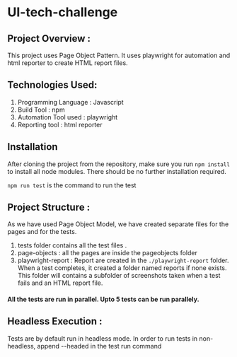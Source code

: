 # UI-tech-challenge

## Project Overview :
This project uses Page Object Pattern.
It uses playwright for automation and html reporter to create HTML report files.

## Technologies Used: 
1.	Programming Language : Javascript
2.	Build Tool : npm
3.	Automation Tool used : playwright
4.	Reporting tool : html reporter

## Installation
After cloning the project from the repository, make sure you run `npm install` to install all node modules. There should be no further installation required.

`npm run test` is the command to run the test

## Project Structure :
As we have used Page Object Model, we have created separate files for the pages and for the tests.
1.	tests folder contains all the test files .
2.	page-objects :  all the pages are inside the pageobjects folder
3.	playwright-report : Report are created in the `./playwright-report` folder. When a test completes, it created a folder named reports if none exists. This folder will contains a subfolder of screenshots taken when a test fails and an HTML report file.
 
#### All the tests are run in parallel. Upto 5 tests can be run parallely.

## Headless Execution : 
Tests are by default run in headless mode. In order to run tests in non-headless, append --headed in the test run command


 
 
